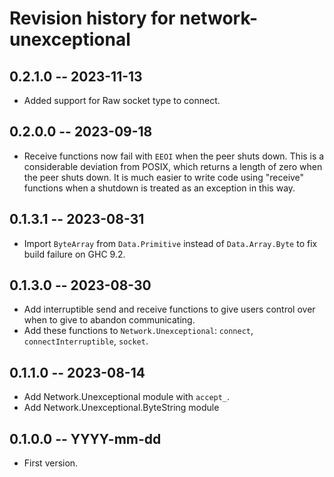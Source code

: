 # Revision history for network-unexceptional

## 0.2.1.0 -- 2023-11-13

* Added support for Raw socket type to connect.

## 0.2.0.0 -- 2023-09-18

* Receive functions now fail with `EEOI` when the peer shuts down.
  This is a considerable deviation from POSIX, which returns a
  length of zero when the peer shuts down. It is much easier to write
  code using "receive" functions when a shutdown is treated as an
  exception in this way.

## 0.1.3.1 -- 2023-08-31

* Import `ByteArray` from `Data.Primitive` instead of `Data.Array.Byte`
  to fix build failure on GHC 9.2.

## 0.1.3.0 -- 2023-08-30

* Add interruptible send and receive functions to give users control over
  when to give to abandon communicating.
* Add these functions to `Network.Unexceptional`: `connect`,
  `connectInterruptible`, `socket`.

## 0.1.1.0 -- 2023-08-14

* Add Network.Unexceptional module with `accept_`.
* Add Network.Unexceptional.ByteString module

## 0.1.0.0 -- YYYY-mm-dd

* First version.
